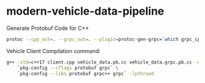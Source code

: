 # modern-vehicle-data-pipeline


Generate Protobuf Code for C++ 

```bash
protoc --cpp_out=. --grpc_out=. --plugin=protoc-gen-grpc=`which grpc_cpp_plugin` vehicle_data.proto
```

Vehicle Client Compilation command:

```bash
g++ -std=c++17 client.cpp vehicle_data.pb.cc vehicle_data.grpc.pb.cc -o client \
    `pkg-config --cflags protobuf grpc` \
    `pkg-config --libs protobuf grpc++ grpc` -lpthread
```